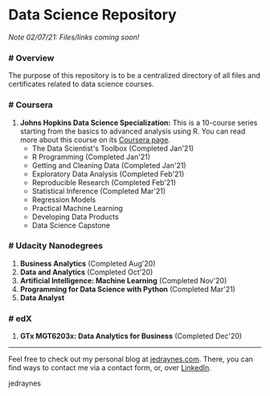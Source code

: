 # Data Science Repository

*Note 02/07/21: Files/links coming soon!*

### # Overview
The purpose of this repository is to be a centralized directory of all files and certificates related to data science courses.

### # Coursera
1. **Johns Hopkins Data Science Specialization:** This is a 10-course series starting from the basics to advanced analysis using R. You can read more about this course on its [Coursera page](https://www.coursera.org/specializations/jhu-data-science).
    * The Data Scientist's Toolbox (Completed Jan'21)
    * R Programming (Completed Jan'21)
    * Getting and Cleaning Data (Completed Jan'21)
    * Exploratory Data Analysis (Completed Feb'21)
    * Reproducible Research (Completed Feb'21)
    * Statistical Inference (Completed Mar'21)
    * Regression Models
    * Practical Machine Learning
    * Developing Data Products
    * Data Science Capstone

### # Udacity Nanodegrees
1. **Business Analytics** (Completed Aug'20)
2. **Data and Analytics** (Completed Oct'20)
3. **Artificial Intelligence: Machine Learning** (Completed Nov'20)
4. **Programming for Data Science with Python** (Completed Mar'21)
5. **Data Analyst**

### # edX
1. **GTx MGT6203x: Data Analytics for Business** (Completed Dec'20)


---
Feel free to check out my personal blog at [jedraynes.com](https://www.jedraynes.com). There, you can find ways to contact me via a contact form, or, over [LinkedIn](https://www.linkedin.com/in/jedraynes/).

jedraynes

